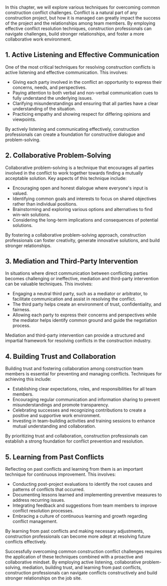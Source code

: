 
In this chapter, we will explore various techniques for overcoming common construction conflict challenges. Conflict is a natural part of any construction project, but how it is managed can greatly impact the success of the project and the relationships among team members. By employing effective conflict resolution techniques, construction professionals can navigate challenges, build stronger relationships, and foster a more collaborative work environment.

## 1\. Active Listening and Effective Communication

One of the most critical techniques for resolving construction conflicts is active listening and effective communication. This involves:

- Giving each party involved in the conflict an opportunity to express their concerns, needs, and perspectives.
- Paying attention to both verbal and non-verbal communication cues to fully understand the underlying issues.
- Clarifying misunderstandings and ensuring that all parties have a clear understanding of the situation.
- Practicing empathy and showing respect for differing opinions and viewpoints.

By actively listening and communicating effectively, construction professionals can create a foundation for constructive dialogue and problem-solving.

## 2\. Collaborative Problem-Solving

Collaborative problem-solving is a technique that encourages all parties involved in the conflict to work together towards finding a mutually acceptable solution. Key aspects of this technique include:

- Encouraging open and honest dialogue where everyone's input is valued.
- Identifying common goals and interests to focus on shared objectives rather than individual positions.
- Brainstorming and exploring various options and alternatives to find win-win solutions.
- Considering the long-term implications and consequences of potential solutions.

By fostering a collaborative problem-solving approach, construction professionals can foster creativity, generate innovative solutions, and build stronger relationships.

## 3\. Mediation and Third-Party Intervention

In situations where direct communication between conflicting parties becomes challenging or ineffective, mediation and third-party intervention can be valuable techniques. This involves:

- Engaging a neutral third party, such as a mediator or arbitrator, to facilitate communication and assist in resolving the conflict.
- The third party helps create an environment of trust, confidentiality, and fairness.
- Allowing each party to express their concerns and perspectives while the mediator helps identify common ground and guide the negotiation process.

Mediation and third-party intervention can provide a structured and impartial framework for resolving conflicts in the construction industry.

## 4\. Building Trust and Collaboration

Building trust and fostering collaboration among construction team members is essential for preventing and managing conflicts. Techniques for achieving this include:

- Establishing clear expectations, roles, and responsibilities for all team members.
- Encouraging regular communication and information sharing to prevent misunderstandings and promote transparency.
- Celebrating successes and recognizing contributions to create a positive and supportive work environment.
- Investing in team-building activities and training sessions to enhance mutual understanding and collaboration.

By prioritizing trust and collaboration, construction professionals can establish a strong foundation for conflict prevention and resolution.

## 5\. Learning from Past Conflicts

Reflecting on past conflicts and learning from them is an important technique for continuous improvement. This involves:

- Conducting post-project evaluations to identify the root causes and patterns of conflicts that occurred.
- Documenting lessons learned and implementing preventive measures to address recurring issues.
- Integrating feedback and suggestions from team members to improve conflict resolution processes.
- Embracing a culture of continuous learning and growth regarding conflict management.

By learning from past conflicts and making necessary adjustments, construction professionals can become more adept at resolving future conflicts effectively.

Successfully overcoming common construction conflict challenges requires the application of these techniques combined with a proactive and collaborative mindset. By employing active listening, collaborative problem-solving, mediation, building trust, and learning from past conflicts, construction professionals can navigate conflicts constructively and build stronger relationships on the job site.
